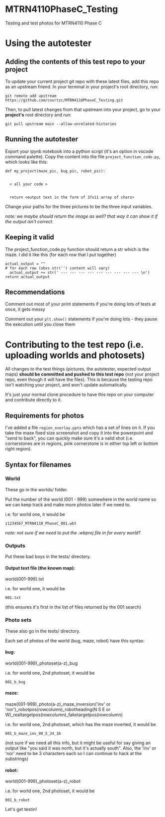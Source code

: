# MTRN4110PhaseC_Testing
Testing and test photos for MTRN4110 Phase C


# Using the autotester
## Adding the contents of this test repo to your project

To update your current project git repo with these latest files, add this repo as an upstream friend. In your terminal in your project's root directory, run:

`git remote add upstream https://github.com/courtzc/MTRN4110PhaseC_Testing.git`

Then, to pull latest changes from that upstream into your project, go to your **project's** root directory and run:

`git pull upstream main --allow-unrelated-histories`


## Running the autotester
Export your ipynb notebook into a python script (it's an option in vscode command palette). Copy the content into the file `project_function_code.py`, which looks like this:


```
def my_project(maze_pic, bug_pic, robot_pic):


  < all your code >
  
  
  return <output text in the form of 37x11 array of chars>
```

Change your paths for the three pictures to be the three input variables.

*note: we maybe should return the image as well? that way it can show it if the output isn't correct.*

## Keeping it valid
The project_function_code.py function should return a str which is the maze. I did it like this (for each row that I put together)

```
actual_output = ""
# for each row (obvs str('') content will vary)
  actual_output += str(' --- --- --- --- --- --- --- --- --- \n')
return actual_output
```

## Recommendations
Comment out most of your print statements if you're doing lots of tests at once, it gets messy

Comment out your `plt.show()` statements if you're doing lots - they pause the execution until you close them

# Contributing to the test repo (i.e. uploading worlds and photosets)

All changes to the test things (pictures, the autotester, expected output maps) **should be committed and pushed to this test repo** (not your project repo, even though it will have the files). This is because the testing repo isn't watching your project, and won't update automatically.

It's just your normal clone procedure to have this repo on your computer and contribute directly to it.

## Requirements for photos
I've added a file `region_overlay.pptx` which has a set of lines on it. If you take the maze fixed size screenshot and copy it into the powerpoint and "send to back", you can quickly make sure it's a valid shot (i.e. cornerstones are in regions, pink cornerstone is in either top left or bottom right region).

## Syntax for filenames

### World
These go in the worlds/ folder.

Put the number of the world (001 - 999) somewhere in the world name so we can keep track and make more photos later if we need to. 

i.e. for world one, it would be

`z1234567_MTRN4110_PhaseC_001.wbt`

*note: not sure if we need to put the .wbproj file in for every world?*

### Outputs

Put these bad boys in the tests/ directory.

#### Output text file (the known map):

world(001-999).txt

i.e. for world one, it would be

`001.txt`

(this ensures it's first in the list of files returned by the 001 search)

### Photo sets

These also go in the tests/ directory.

Each set of photos of the world (bug, maze, robot) have this syntax:

#### bug:
world(001-999)_photoset(a-z)_bug

i.e. for world one, 2nd photoset, it would be

`001_b_bug`

#### maze:
maze(001-999)_photo(a-z)_maze_inversion('inv' or 'nor')_robotpos(rowcolumn)_robotheading(N S E or W)_realtargetpos(rowcolumn)_faketargetpos(rowcolumn)

i.e. for world one, 2nd photoset, which has the maze inverted, it would be

`001_b_maze_inv_00_S_24_16`

(not sure if we need all this info, but it might be useful for say giving an output like "you said it was north, but it's actually south". Also, the 'inv' or 'nor' need to be 3 characters each so I can continue to hack at the substrings)

#### robot:
world(001-999)_photoset(a-z)_robot

i.e. for world one, 2nd photoset, it would be

`001_b_robot`


Let's get testin!
